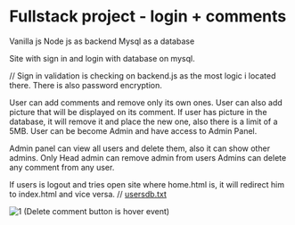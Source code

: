 # Fullstack project - login + comments

Vanilla js
Node js as backend
Mysql as a database

Site with sign in and login with database on mysql.

// 
Sign in validation is checking on backend.js as the most logic i located there.
There is also password encryption.

User can add comments and remove only its own ones.
User can also add picture that will be displayed on its comment.
If user has picture in the database, it will remove it and place the new one, also there is a limit of a 5MB.
User can be become Admin  and have access to Admin Panel.

Admin panel can view all users and delete them, also it can show other admins.
Only Head admin can remove admin from users
Admins can delete any comment from any user.

If users is logout and tries open site where home.html is, it will redirect him to index.html and vice versa.
//
[usersdb.txt](https://github.com/kikileeee/login-comment-with-db/files/8054305/usersdb.txt)


![1](https://user-images.githubusercontent.com/83477929/153724475-d058557a-40d7-4a89-974a-0a9018672e36.png)
(Delete comment button is hover event)

